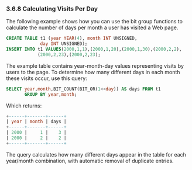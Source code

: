 ### 3.6.8 Calculating Visits Per Day

The following example shows how you can use the bit group functions to calculate the number of days per month a user has visited a Web page.

```sql
CREATE TABLE t1 (year YEAR(4), month INT UNSIGNED,
             day INT UNSIGNED);
INSERT INTO t1 VALUES(2000,1,1),(2000,1,20),(2000,1,30),(2000,2,2),
            (2000,2,23),(2000,2,23);
```

The example table contains year-month-day values representing visits by users to the page. To determine how many different days in each month these visits occur, use this query:

```sql
SELECT year,month,BIT_COUNT(BIT_OR(1<<day)) AS days FROM t1
       GROUP BY year,month;
```

Which returns:

```sql
+------+-------+------+
| year | month | days |
+------+-------+------+
| 2000 |     1 |    3 |
| 2000 |     2 |    2 |
+------+-------+------+
```

The query calculates how many different days appear in the table for each year/month combination, with automatic removal of duplicate entries.
